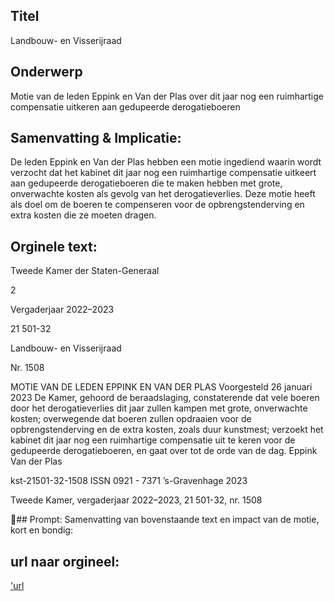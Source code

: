 ## Titel
Landbouw- en Visserijraad
## Onderwerp
Motie van de leden Eppink en Van der Plas over dit jaar nog een ruimhartige compensatie uitkeren aan gedupeerde derogatieboeren
## Samenvatting & Implicatie:

De leden Eppink en Van der Plas hebben een motie ingediend waarin wordt verzocht dat het kabinet dit jaar nog een ruimhartige compensatie uitkeert aan gedupeerde derogatieboeren die te maken hebben met grote, onverwachte kosten als gevolg van het derogatieverlies. Deze motie heeft als doel om de boeren te compenseren voor de opbrengstenderving en extra kosten die ze moeten dragen.
## Orginele text:


Tweede Kamer der Staten-Generaal

2

Vergaderjaar 2022–2023

21 501-32

Landbouw- en Visserijraad

Nr. 1508

MOTIE VAN DE LEDEN EPPINK EN VAN DER PLAS
Voorgesteld 26 januari 2023
De Kamer,
gehoord de beraadslaging,
constaterende dat vele boeren door het derogatieverlies dit jaar zullen
kampen met grote, onverwachte kosten;
overwegende dat boeren zullen opdraaien voor de opbrengstenderving en
de extra kosten, zoals duur kunstmest;
verzoekt het kabinet dit jaar nog een ruimhartige compensatie uit te keren
voor de gedupeerde derogatieboeren,
en gaat over tot de orde van de dag.
Eppink
Van der Plas

kst-21501-32-1508
ISSN 0921 - 7371
’s-Gravenhage 2023

Tweede Kamer, vergaderjaar 2022–2023, 21 501-32, nr. 1508

## Prompt:
Samenvatting van bovenstaande text en impact van de motie, kort en bondig:

## url naar orgineel:
['url](https://gegevensmagazijn.tweedekamer.nl/OData/v4/2.0/Document(a57e1545-a5c0-4cbd-8d9e-db10a5aba7d9)/resource)
